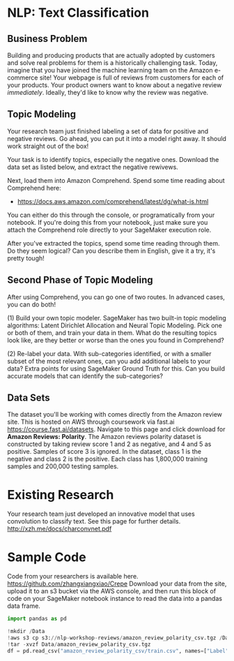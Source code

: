 # NLP: Text Classification

## Business Problem
Building and producing products that are actually adopted by customers and solve real problems for them is a historically challenging task. Today, imagine that you have joined the machine learning team on the Amazon e-commerce site! Your webpage is full of reviews from customers for each of your products. Your product owners want to know about a negative review *immediately*. Ideally, they'd like to know why the review was negative. 

## Topic Modeling
Your research team just finished labeling a set of data for positive and negative reviews. Go ahead, you can put it into a model right away. It should work straight out of the box!

Your task is to identify topics, especially the negative ones. Download the data set as listed below, and extract the negative rewivews.

Next, load them into Amazon Comprehend. Spend some time reading about Comprehend here:
- https://docs.aws.amazon.com/comprehend/latest/dg/what-is.html 

You can either do this through the console, or programatically from your notebook. If you're doing this from your notebook, just make sure you attach the Comprehend role directly to your SageMaker execution role. 

After you've extracted the topics, spend some time reading through them. Do they seem logical? Can you describe them in English, give it a try, it's pretty tough!

## Second Phase of Topic Modeling
After using Comprehend, you can go one of two routes. In advanced cases, you can do both!

(1) Build your own topic modeler. SageMaker has two built-in topic modeling algorithms: Latent Dirichlet Allocation and Neural Topic Modeling. Pick one or both of them, and train your data in them. What do the resulting topics look like, are they better or worse than the ones you found in Comprehend? 

(2) Re-label your data. With sub-categories identified, or with a smaller subset of the most relevant ones, can you add additional labels to your data? Extra points for using SageMaker Ground Truth for this. Can you build accurate models that can identify the sub-categories?


## Data Sets 
The dataset you'll be working with comes directly from the Amazon review site. This is hosted on AWS through coursework via fast.ai https://course.fast.ai/datasets. Navigate to this page and click download for **Amazon Reviews: Polarity**. The Amazon reviews polarity dataset is constructed by taking review score 1 and 2 as negative, and 4 and 5 as positive. Samples of score 3 is ignored. In the dataset, class 1 is the negative and class 2 is the positive. Each class has 1,800,000 training samples and 200,000 testing samples. 

# Existing Research 
Your research team just developed an innovative model that uses convolution to classify text. See this page for further details. http://xzh.me/docs/charconvnet.pdf 

# Sample Code 
Code from your researchers is available here. https://github.com/zhangxiangxiao/Crepe 
Download your data from the site, upload it to an s3 bucket via the AWS console, and then run this block of code on your SageMaker notebook instance to read the data into a pandas data frame. 

```python
import pandas as pd

!mkdir /Data
!aws s3 cp s3://nlp-workshop-reviews/amazon_review_polarity_csv.tgz /Data
!tar -xvzf Data/amazon_review_polarity_csv.tgz
df = pd.read_csv("amazon_review_polarity_csv/train.csv", names=["Label", "Title", "Review"])
```
